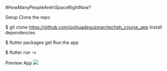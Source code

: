 #HowManyPeopleAreInSpaceRightNow?


Setup
Clone the repo

$ git clone https://github.com/joshuadeguzman/techph_course_app
Install dependencies

$ flutter packages get
Run the app

$ flutter run -v


Preview App
![](preview.gif)
